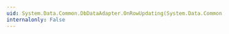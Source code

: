 ```yaml
---
uid: System.Data.Common.DbDataAdapter.OnRowUpdating(System.Data.Common.RowUpdatingEventArgs)
internalonly: False
---
```

